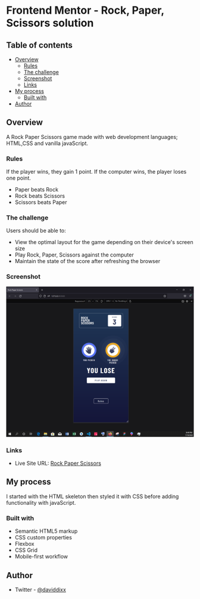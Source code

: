 # Frontend Mentor - Rock, Paper, Scissors solution

## Table of contents

- [Overview](#overview)
  - [Rules](#rules)
  - [The challenge](#the-challenge)
  - [Screenshot](#screenshot)
  - [Links](#links)
- [My process](#my-process)
  - [Built with](#built-with)
- [Author](#author)


## Overview

A Rock Paper Scissors game made with web development languages; HTML,CSS and vanilla javaScript.

### Rules

If the player wins, they gain 1 point. If the computer wins, the player loses one point.

- Paper beats Rock
- Rock beats Scissors
- Scissors beats Paper

### The challenge

Users should be able to:

- View the optimal layout for the game depending on their device's screen size
- Play Rock, Paper, Scissors against the computer
- Maintain the state of the score after refreshing the browser

### Screenshot

![](/images/r3.PNG)

### Links

- Live Site URL: [Rock Paper Scissors](https://frolicking-bienenstitch-c7c443.netlify.app/)

## My process
I started with the HTML skeleton then styled it with CSS before adding functionality with javaScript.

### Built with

- Semantic HTML5 markup
- CSS custom properties
- Flexbox
- CSS Grid
- Mobile-first workflow

## Author
- Twitter - [@daviddixx](https://www.twitter.com/dixx_david)